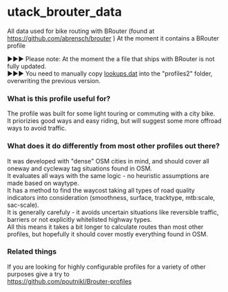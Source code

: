 # utack_brouter_data  
  
All data used for bike routing with BRouter (found at https://github.com/abrensch/brouter ) 
At the moment it contains a BRouter profile  

:arrow_forward::arrow_forward::arrow_forward: Please note: At the moment the a file that ships with BRouter is not fully updated.  
:arrow_forward::arrow_forward::arrow_forward: You need to manually copy [lookups.dat](https://github.com/abrensch/brouter/blob/master/misc/profiles2/lookups.dat) into the "profiles2" folder, overwriting the previous version.


### What is this profile useful for?
The profile was built for some light touring or commuting with a city bike.  
It priorizies good ways and easy riding, but will suggest some more offroad ways to avoid traffic.  
  
### What does it do differently from most other profiles out there?  
It was developed with "dense" OSM cities in mind, and should cover all oneway and cycleway tag situations found in OSM.  
It evaluates all ways with the same logic - no heuristic assumptions are made based on waytype.  
It has a method to find the waycost taking all types of road quality indicators into consideration (smoothness, surface, tracktype, mtb:scale, sac-scale).  
It is generally carefuly - it avoids uncertain situations like reversible traffic, barriers or not explicitly whitelisted highway types.  
All this means it takes a bit longer to calculate routes than most other profiles, but hopefully it should cover mostly everything found in OSM.  

### Related things
If you are looking for highly configurable profiles for a variety of other purposes give a try to  
https://github.com/poutnikl/Brouter-profiles

